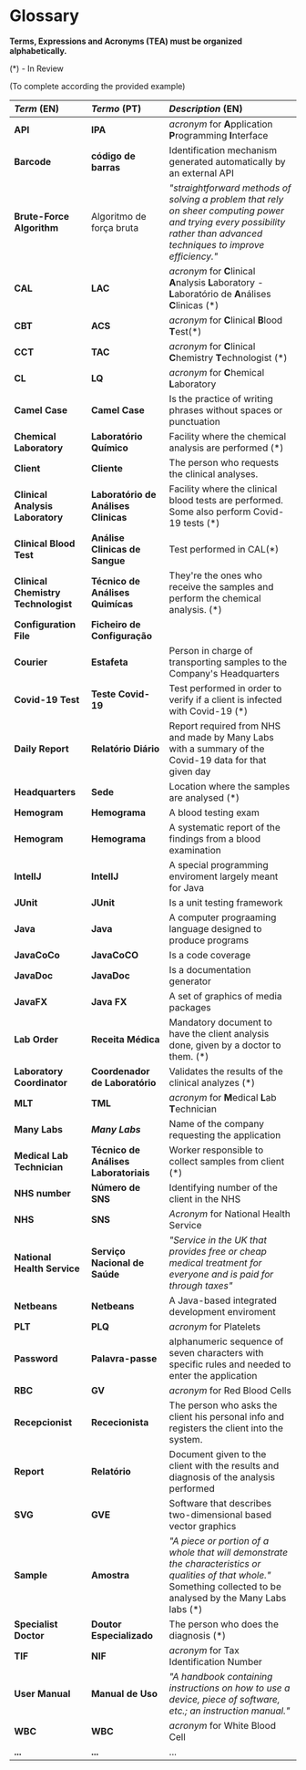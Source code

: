 # Glossary

**Terms, Expressions and Acronyms (TEA) must be organized alphabetically.**

(*) - In Review

(To complete according the provided example)

| **_Term_** (EN)  | **_Termo_** (PT) | **_Description_** (EN)                                           |
|:------------------------|:-----------------|:--------------------------------------------|
|**API**| **IPA** | _acronym_ for **A**pplication **P**rogramming **I**nterface|
|**Barcode**|**código de barras**| Identification mechanism generated automatically by an external API
|**Brute-Force Algorithm**|Algoritmo de força bruta|_"straightforward methods of solving a problem that rely on sheer computing power and trying every possibility rather than advanced techniques to improve efficiency."_
|**CAL** | **LAC**| _acronym_ for **C**linical **A**nalysis **L**aboratory - **L**aboratório de **A**nálises **C**linicas (*)
|**CBT**|**ACS**|_acronym_ for **C**linical **B**lood **T**est(*)|
|**CCT** | **TAC** |  _acronym_ for **C**linical **C**hemistry **T**echnologist (*)|
|**CL**|**LQ**| _acronym_ for **C**hemical **L**aboratory
|**Camel Case**| **Camel Case**| Is the practice of writing phrases without spaces or punctuation|
|**Chemical Laboratory**|**Laboratório Químico**| Facility where the chemical analysis are performed (*)
|**Client** | **Cliente** | The person who requests the clinical analyses. |
|**Clinical Analysis Laboratory** | **Laboratório de Análises Clinicas** | Facility where the clinical blood tests are performed. Some also perform Covid-19 tests (*)
|**Clinical Blood Test**|**Análise Clinicas de Sangue**| Test performed in CAL(*)|
|**Clinical Chemistry Technologist**|**Técnico de Análises Quimícas** | They're the ones who receive the samples and perform the chemical analysis. (*)
|**Configuration File**|**Ficheiro de Configuração**|
|**Courier**|**Estafeta**|Person in charge of transporting samples to the Company's Headquarters
|**Covid-19 Test** |**Teste Covid-19**| Test performed in order to verify if a client is infected with Covid-19 (*)
|**Daily Report**|**Relatório Diário**|Report required from NHS and made by Many Labs with a summary of the Covid-19 data for that given day
|**Headquarters**|**Sede**|Location where the samples are analysed (*)
|**Hemogram**| **Hemograma** | A blood testing exam
|**Hemogram**|**Hemograma**| A systematic report of the findings from a blood examination|
|**IntelIJ**| **IntelIJ**| A special programming enviroment largely meant for Java|
|**JUnit**| **JUnit**| Is a unit testing framework|
|**Java**| **Java** | A computer prograaming language designed to produce programs|
|**JavaCoCo**| **JavaCoCO**|  Is a code coverage|
|**JavaDoc**| **JavaDoc**| Is a documentation generator|
|**JavaFX**| **Java FX**| A set of graphics of media packages|
|**Lab Order**|**Receita Médica**|Mandatory document to have the client analysis done, given by a doctor to them. (*)
|**Laboratory Coordinator**| **Coordenador de Laboratório** | Validates the results of the clinical analyzes (*)|
|**MLT** | **TML** | _acronym_ for **M**edical **L**ab **T**echnician|
|**Many Labs** | **_Many Labs_**| Name of the company requesting the application
|**Medical Lab Technician**|**Técnico de Análises Laboratoriais**| Worker responsible to collect samples from client (*)
|**NHS number**|**Número de SNS**| Identifying number of the client in the NHS
|**NHS** | **SNS** | _Acronym_ for National Health Service |
|**National Health Service**|**Serviço Nacional de Saúde**| _"Service in the UK that provides free or cheap medical treatment for everyone and is paid for through taxes"_
|**Netbeans**| **Netbeans**| A Java-based integrated development enviroment|
|**PLT**| **PLQ** | _acronym_ for Platelets|
|**Password**|**Palavra-passe**|alphanumeric sequence of seven characters with specific rules and needed to enter the application 
|**RBC**| **GV** | _acronym_ for Red Blood Cells|
|**Recepcionist** | **Rececionista** | The person who asks the client his personal info and registers the client into the system.|
|**Report**|**Relatório**|Document given to the client with the results and diagnosis of the analysis performed
|**SVG**| **GVE**| Software that describes two-dimensional based vector graphics|
|**Sample**|**Amostra**|_"A piece or portion of a whole that will demonstrate the characteristics or qualities of that whole."_ Something collected to be analysed by the Many Labs labs (*)
|**Specialist Doctor** | **Doutor Especializado** | The person who does the diagnosis (*)|
|**TIF**| **NIF** | _acronym_ for Tax Identification Number
|**User Manual**|**Manual de Uso**|_"A handbook containing instructions on how to use a device, piece of software, etc.; an instruction manual."_
|**WBC**| **WBC** | _acronym_ for White Blood Cell|
|**...**|**...**|...

